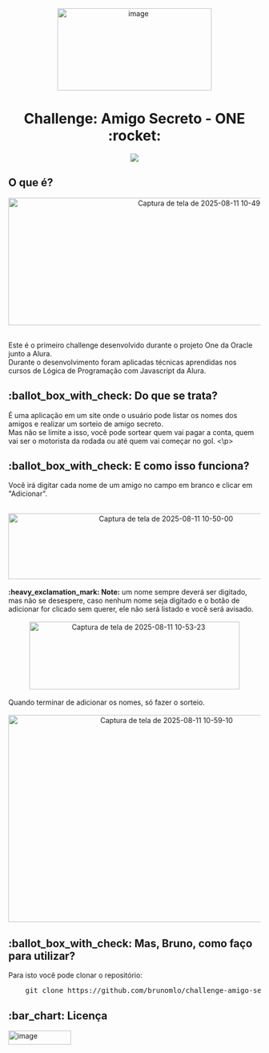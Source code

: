 <div align = "center" >
<img width="308" height="164" alt="image" src="https://github.com/user-attachments/assets/9f90b022-eb09-4cc8-96eb-95a15f12c1a6"  />
</div>
<h1 align="center"> Challenge: Amigo Secreto - ONE :rocket: </h1>
<p align="center">
<img loading="lazy"  src="http://img.shields.io/static/v1?label=STATUS&message=CONCLUIDO&color=GREEN&style=for-the-badge"/>
</p>


<h2> O que é? </h2> 
<div align = "center" >
<img align="center" width="767" height="254" alt="Captura de tela de 2025-08-11 10-49-41" src="https://github.com/user-attachments/assets/353a2fc7-fd19-4de9-b2cf-e8dce9145534" />
</div>

<p>
  <br>Este é o primeiro challenge desenvolvido durante o projeto One da Oracle junto a Alura.<br> 
  Durante o desenvolvimento foram aplicadas técnicas aprendidas nos cursos de Lógica de Programação com Javascript da Alura. 
</p>
  
<h2> :ballot_box_with_check: Do que se trata? </h2>

<p>
  É uma aplicação em um site onde o usuário pode listar os nomes dos amigos e realizar um sorteio de amigo secreto. <br>
  Mas não se limite a isso, você pode sortear quem vai pagar a conta, quem vai ser o motorista da rodada ou até quem vai começar no gol. 
<\p>
  
<h2> :ballot_box_with_check: E como isso funciona? </h2>  

<p>
  Você irá digitar cada nome de um amigo no campo em branco e clicar em "Adicionar". <br><br>
  <div align = "center" >
    <img align="center" width="614" height="131" alt="Captura de tela de 2025-08-11 10-50-00" src="https://github.com/user-attachments/assets/6c664099-ed74-458d-ab2e-c39e20f6cbc7" /><br><br>
  </div>
  <b>:heavy_exclamation_mark: Note:</b> um nome sempre deverá ser digitado, mas não se desespere, caso nenhum nome seja digitado e o botão de adicionar for clicado sem querer, ele não será listado e você será avisado. <br><br>
  <div align = "center" >
    <img align="center" width="420" height="135" alt="Captura de tela de 2025-08-11 10-53-23" src="https://github.com/user-attachments/assets/b68383b9-b201-4059-b5a4-c0a714d6ae96" /> <br><br>
  </div>
  Quando terminar de adicionar os nomes, só fazer o sorteio.<br><br>
  <div align = "center" >
    <img align="center" width="616" height="413" alt="Captura de tela de 2025-08-11 10-59-10" src="https://github.com/user-attachments/assets/112c578b-f989-45a4-85fc-ed4d5d680b2f" /><br>
  </div>
 </p>

<h2> :ballot_box_with_check: Mas, Bruno, como faço para utilizar?</h2>
<p> Para isto você pode clonar o repositório: </p>

<pre>
    git clone https://github.com/brunomlo/challenge-amigo-secreto-one.git
</pre>
<h2>:bar_chart: Licença </h2>
<img width="125" height="28" alt="image" src="https://github.com/user-attachments/assets/b0fd95d0-10dc-4134-8129-05d6b46ee04f" />

